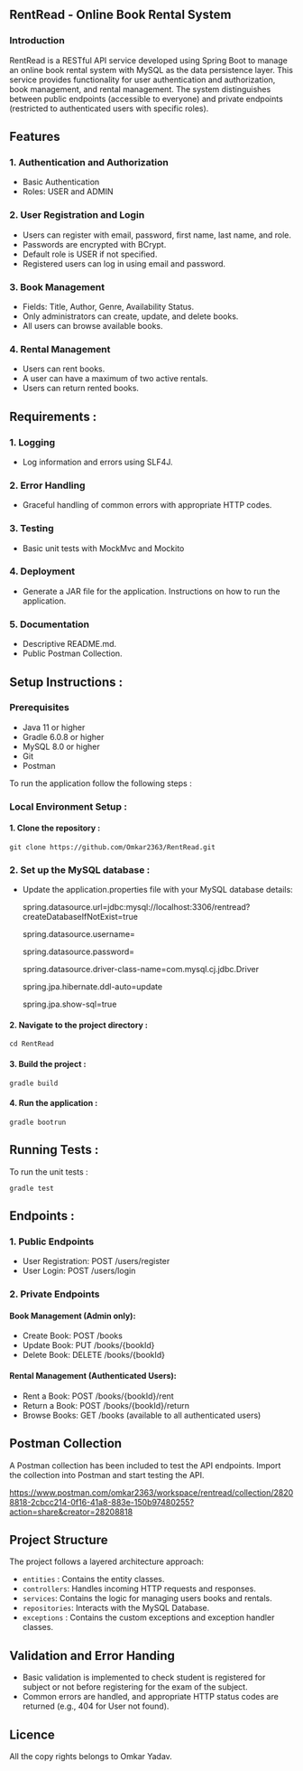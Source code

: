 
## RentRead - Online Book Rental System


### Introduction

RentRead is a RESTful API service developed using Spring Boot to manage an online book rental system with MySQL as the data persistence layer. This service provides functionality for user authentication and authorization, book management, and rental management. The system distinguishes between public endpoints (accessible to everyone) and private endpoints (restricted to authenticated users with specific roles).
 
## Features

### 1. Authentication and Authorization

- Basic Authentication
- Roles: USER and ADMIN

### 2. User Registration and Login

- Users can register with email, password, first name, last name, and role.
- Passwords are encrypted with BCrypt.
- Default role is USER if not specified.
- Registered users can log in using email and password.

### 3. Book Management

- Fields: Title, Author, Genre, Availability Status.
- Only administrators can create, update, and delete books.
- All users can browse available books.

### 4. Rental Management

- Users can rent books.
- A user can have a maximum of two active rentals.
- Users can return rented books.
## Requirements :

### 1. Logging
- Log information and errors using SLF4J.

### 2. Error Handling
- Graceful handling of common errors with appropriate HTTP codes.

### 3. Testing
- Basic unit tests with MockMvc and Mockito 

### 4. Deployment
- Generate a JAR file for the application.
Instructions on how to run the application.

### 5. Documentation
- Descriptive README.md.
- Public Postman Collection.

## Setup Instructions :

### Prerequisites

- Java 11 or higher
- Gradle 6.0.8 or higher
- MySQL 8.0 or higher
- Git
- Postman


To run the application follow the following steps :

### Local Environment Setup :
#### 1. Clone the repository :

    git clone https://github.com/Omkar2363/RentRead.git


### 2. Set up the MySQL database :

- Update the application.properties file with your MySQL database details:

    spring.datasource.url=jdbc:mysql://localhost:3306/rentread?createDatabaseIfNotExist=true
    
    spring.datasource.username=<your-username>
 
    spring.datasource.password=<your-password>

    spring.datasource.driver-class-name=com.mysql.cj.jdbc.Driver

    spring.jpa.hibernate.ddl-auto=update

    spring.jpa.show-sql=true

#### 2. Navigate to the project directory :

    cd RentRead

#### 3. Build the project :

    gradle build 

#### 4. Run the application :

    gradle bootrun



## Running Tests :

To run the unit tests :

    gradle test
## Endpoints :

### 1. Public Endpoints
- User Registration: POST /users/register
- User Login: POST /users/login

### 2. Private Endpoints

#### Book Management (Admin only):
- Create Book: POST /books
- Update Book: PUT /books/{bookId}
- Delete Book: DELETE /books/{bookId}

#### Rental Management (Authenticated Users):
- Rent a Book: POST /books/{bookId}/rent
- Return a Book: POST /books/{bookId}/return
- Browse Books: GET /books (available to all authenticated users)
## Postman Collection

A Postman collection has been included to test the API endpoints. Import the collection into Postman and start testing the API.

https://www.postman.com/omkar2363/workspace/rentread/collection/28208818-2cbcc214-0f16-41a8-883e-150b97480255?action=share&creator=28208818
## Project Structure

The project follows a layered architecture approach:

- `entities` : Contains the entity classes.
- `controllers`: Handles incoming HTTP requests and responses.
- `services`: Contains the logic for managing users books and rentals.
- `repositories`: Interacts with the MySQL Database.
- `exceptions` : Contains the custom exceptions and exception handler classes. 



## Validation and Error Handing

- Basic validation is implemented to check student is registered for subject or not before registering for the exam of the subject.
- Common errors are handled, and appropriate HTTP status codes are returned (e.g., 404 for User not found).

## Licence

All the copy rights belongs to Omkar Yadav.